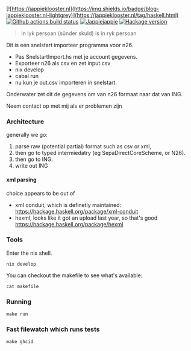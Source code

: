 [![https://jappieklooster.nl](https://img.shields.io/badge/blog-jappieklooster.nl-lightgrey)](https://jappieklooster.nl/tag/haskell.html)
[![Github actions build status](https://img.shields.io/github/workflow/status/jappeace/haskell-template-project/Test)](https://github.com/jappeace/haskell-template-project/actions)
[![Jappiejappie](https://img.shields.io/badge/discord-jappiejappie-black?logo=discord)](https://discord.gg/Hp4agqy)
[![Hackage version](https://img.shields.io/hackage/v/template.svg?label=Hackage)](https://hackage.haskell.org/package/template) 

> In lyk persoan (sûnder skuld) is in ryk persoan

Dit is een snelstart importeer programma voor n26.
+ Pas SnelstartImport.hs met je account gegevens.
+ Exporteer n26 als csv en zet input.csv
+ nix develop
+ cabal run
+ nu kun je out.csv importeren in snelstart.

Onderwater zet dit de gegevens om van n26 formaat naar
dat van ING.

Neem contact op met mij als er problemen zijn


### Architecture

generally we go:

1. parse raw (potential partial) format such as csv or xml,
2. then go to typed intermiedatry (eg SepaDirectCoreScheme, or N26).
3. then go to ING.
4. write out ING


#### xml parsing
choice appears to be out of
- xml conduit, which is definetly maintained: https://hackage.haskell.org/package/xml-conduit
- hexml, looks like it got an upload last year, so that's good https://hackage.haskell.org/package/hexml

### Tools
Enter the nix shell.
```
nix develop
```
You can checkout the makefile to see what's available:
```
cat makefile
```

### Running
```
make run
```

### Fast filewatch which runs tests
```
make ghcid
```
